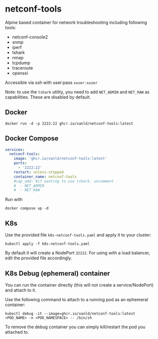 # netconf-tools

Alpine based container for network troubleshooting including following tools:

* netconf-console2
* snmp
* iperf
* tshark
* nmap
* tcpdump
* traceroute
* openssl

Accessible via ssh with user:pass `xuser:xuser`

Note: to use the `tshark` utility, you need to add `NET_ADMIN` and `NET_RAW` as capabilities. These are disabled by default.

## Docker

`docker run -d -p 2222:22 ghcr.io/xanld/netconf-tools:latest`


## Docker Compose

```yaml
services:
  netconf-tools:
    image: 'ghcr.io/xanld/netconf-tools:latest'
    ports:
      - '2222:22'
    restart: unless-stopped
    container_name: netconf-tools
    #cap_add: #if wanting to use tshark, uncomment
    #  - NET_ADMIN
    #  - NET_RAW
```

Run with

`docker compose up -d`

## K8s

Use the provided file `k8s-netconf-tools.yaml` and apply it to your cluster:

`kubectl apply -f k8s-netconf-tools.yaml`

By default it will create a NodePort `32222`. For using with a load balancer, edit the provided file accordingly.


## K8s Debug (ephemeral) container

You can run the container directly (this will not create a service/NodePort) and attach to it.

Use the following command to attach to a running pod as an ephemeral container:

`kubectl debug -it --image=ghcr.io/xanld/netconf-tools:latest <POD_NAME> -n <POD_NAMESPACE> -- /bin/sh`

To remove the debug container you can simply kill/restart the pod you attached to.
